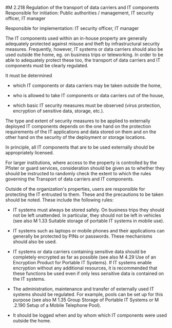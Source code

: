 #M 2.218 Regulation of the transport of data carriers and IT components
Responsible for initiation: Public authorities / management, IT security officer, IT manager

Responsible for implementation: IT security officer, IT manager

The IT components used within an in-house property are generally adequately protected against misuse and theft by infrastructural security measures. Frequently, however, IT systems or data carriers should also be used outside the home, eg. on business trips or teleworking. In order to be able to adequately protect these too, the transport of data carriers and IT components must be clearly regulated.

It must be determined

* which IT components or data carriers may be taken outside the home,


* who is allowed to take IT components or data carriers out of the house,


* which basic IT security measures must be observed (virus protection, encryption of sensitive data, storage, etc.).


The type and extent of security measures to be applied to externally deployed IT components depends on the one hand on the protection requirements of the IT applications and data stored on them and on the other hand on the security of the deployment or storage locations.

In principle, all IT components that are to be used externally should be appropriately licensed.

For larger institutions, where access to the property is controlled by the Pfister or guard services, consideration should be given as to whether they should be instructed to randomly check the extent to which the rules governing the Transport of data carriers and IT components.

Outside of the organization's properties, users are responsible for protecting the IT entrusted to them. These and the precautions to be taken should be noted. These include the following rules:

* IT systems must always be stored safely. On business trips they should not be left unattended. In particular, they should not be left in vehicles (see also M 1.33 Suitable storage of portable IT systems in mobile use).


* IT systems such as laptops or mobile phones and their applications can generally be protected by PINs or passwords. These mechanisms should also be used.


* IT systems or data carriers containing sensitive data should be completely encrypted as far as possible (see also M 4.29 Use of an Encryption Product for Portable IT Systems). If IT systems enable encryption without any additional resources, it is recommended that these functions be used even if only less sensitive data is contained on the IT systems.


* The administration, maintenance and transfer of externally used IT systems should be regulated. For example, pools can be set up for this purpose (see also M 1.35 Group Storage of Portable IT Systems or M .2.190 Setup of a Mobile Telephone Pool).


* It should be logged when and by whom which IT components were used outside the home.




